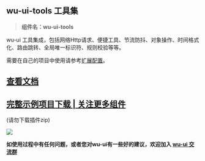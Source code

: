## wu-ui-tools 工具集

> **组件名：wu-ui-tools**

wu-ui 工具集成，包括网络Http请求、便捷工具、节流防抖、对象操作、时间格式化、路由跳转、全局唯一标识符、规则校验等等。

需要在自己的项目中使用请参考[扩展配置](https://wuui.cn/zh-CN/components/extendedConfiguration.html)。

## <a href="https://wuui.cn/js/intro.html" target="_blank">查看文档</a>

## [完整示例项目下载 | 关注更多组件](https://ext.dcloud.net.cn/plugin?name=wu--ui)
(请勿下载插件zip)

<a href="https://ext.dcloud.net.cn/plugin?name=wu--ui">
	<img src="https://wuui.cn/intr.png">
</a>

**如使用过程中有任何问题，或者您对wu-ui有一些好的建议，欢迎加入 [wu-ui 交流群](https://wuui.cn/zh-CN/components/qqFeedBack.html)**
